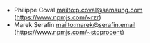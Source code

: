 * Philippe Coval <mailto:p.coval@samsung.com> (https://www.npmjs.com/~rzr)
* Marek Serafin <mailto:marek@serafin.email> (https://www.npmjs.com/~stoprocent)
